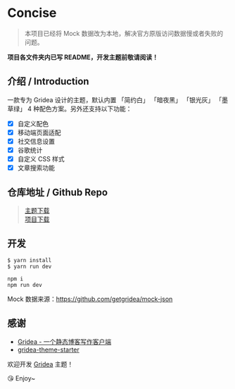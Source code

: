 # Concise

> 本项目已经将 Mock 数据改为本地，解决官方原版访问数据慢或者失败的问题。

**项目各文件夹内已写 README，开发主题前敬请阅读！**

## 介绍 / Introduction

一款专为 Gridea 设计的主题，默认内置 「简约白」 「暗夜黑」 「银光灰」 「墨草绿」 4 种配色方案。另外还支持以下功能：

- [x] 自定义配色
- [x] 移动端页面适配
- [x] 社交信息设置
- [x] 谷歌统计
- [x] 自定义 CSS 样式
- [x] 文章搜索功能

## 仓库地址 / Github Repo

> [主题下载]()    
> [项目下载]()

## 开发

```
$ yarn install
$ yarn run dev

npm i
npm run dev
```

Mock 数据来源：https://github.com/getgridea/mock-json

## 感谢

- [Gridea - 一个静态博客写作客户端](https://gridea.dev/)
- [gridea-theme-starter](https://github.com/getgridea/gridea-theme-starter)

欢迎开发 [Gridea](https://gridea.dev/) 主题！

😘 Enjoy~
